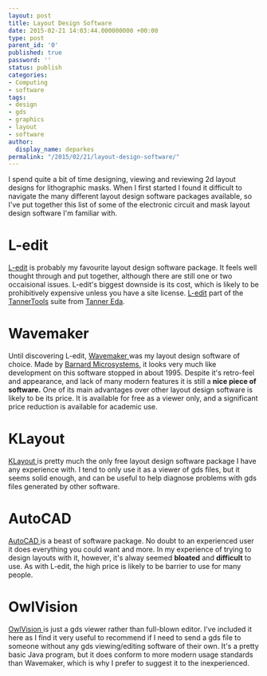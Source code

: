 ```yaml
---
layout: post
title: Layout Design Software
date: 2015-02-21 14:03:44.000000000 +00:00
type: post
parent_id: '0'
published: true
password: ''
status: publish
categories:
- Computing
- software
tags:
- design
- gds
- graphics
- layout
- software
author:
  display_name: deparkes
permalink: "/2015/02/21/layout-design-software/"
---
```

I spend quite a bit of time designing, viewing and reviewing 2d layout designs for lithographic masks. When I first started I found it difficult to navigate the many different layout design software packages available, so I've put together this list of some of the electronic circuit and mask layout design software I'm familiar with.
<h1>L-edit</h1>
<a href="http://www.tannereda.com/l-edit-pro">L-edit</a> is probably my favourite layout design software package. It feels well thought through and put together, although there are still one or two occaisional issues.
L-edit's biggest downside is its cost, which is likely to be prohibitively expensive unless you have a site license.
<a href="http://www.tannereda.com/l-edit-pro">L-edit</a> part of the <a href="http://www.tannereda.com/products">TannerTools</a> suite from <a href="http://www.tannereda.com/">Tanner Eda</a>.
<h1>Wavemaker</h1>
Until discovering L-edit, <a href="http://www.barnardmicrosystems.com/circuit_design_software/wavemaker.html">Wavemaker </a>was my layout design software of choice. Made by <a href="http://www.barnardmicrosystems.com/index.html">Barnard Microsystems,</a> it looks very much like development on this software stopped in about 1995. Despite it's retro-feel and appearance, and lack of many modern features it is still a <strong>nice piece of software.</strong>
One of its main advantages over other layout design software is likely to be its price. It is available for free as a viewer only, and a significant price reduction is available for academic use.
<h1>KLayout</h1>
<a href="http://www.klayout.de/">KLayout </a>is pretty much the only free layout design software package I have any experience with. I tend to only use it as a viewer of gds files, but it seems solid enough, and can be useful to help diagnose problems with gds files generated by other software.
<h1>AutoCAD</h1>
<a href="http://www.autodesk.co.uk/products/autocad/overview">AutoCAD </a>is a beast of software package. No doubt to an experienced user it does everything you could want and more. In my experience of trying to design layouts with it, however, it's alway seemed <strong>bloated</strong> and <strong>difficult</strong> to use.
As with L-edit, the high price is likely to be barrier to use for many people.
<h1>OwlVision</h1>
<a href="http://www.owlvision.org/">OwlVision </a>is just a gds viewer rather than full-blown editor. I've included it here as I find it very useful to recommend if I need to send a gds file to someone without any gds viewing/editing software of their own.
It's a pretty basic Java program, but it does conform to more modern usage standards than Wavemaker, which is why I prefer to suggest it to the inexperienced.